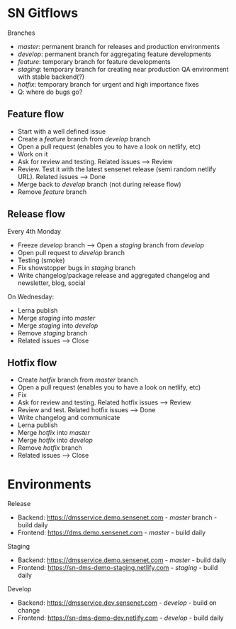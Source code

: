 # SN Gitflows

Branches
* *master*: permanent branch for releases and production environments
* *develop*: permanent branch for aggregating feature developments
* *feature*: temporary branch for feature developments
* *staging*: temporary branch for creating near production QA environment with stable backend(?)
* *hotfix*: temporary branch for urgent and high importance fixes
* Q: where do bugs go?

## Feature flow
* Start with a well defined issue
* Create a *feature* branch from *develop* branch
* Open a pull request (enables you to have a look on netlify, etc)
* Work on it
* Ask for review and testing. Related issues --> Review
* Review. Test it with the latest sensenet release (semi random netlify URL). Related issues --> Done
* Merge back to *develop* branch (not during release flow)
* Remove *feature* branch

## Release flow
Every 4th Monday
* Freeze *develop* branch --> Open a *staging* branch from *develop*
* Open pull request to *develop* branch
* Testing (smoke)
* Fix showstopper bugs in *staging* branch
* Write changelog/package release and aggregated changelog and newsletter, blog, social

On Wednesday:
* Lerna publish
* Merge *staging* into *master*
* Merge *staging* into *develop*
* Remove *staging* branch
* Related issues --> Close

## Hotfix flow
* Create *hotfix* branch from *master* branch
* Open a pull request (enables you to have a look on netlify, etc)
* Fix
* Ask for review and testing. Related hotfix issues --> Review
* Review and test. Related hotfix issues --> Done
* Write changelog and communicate
* Lerna publish
* Merge *hotfix* into *master*
* Merge *hotfix* into *develop*
* Remove *hotfix* branch
* Related issues --> Close

# Environments

Release
* Backend: https://dmsservice.demo.sensenet.com - *master* branch - build daily
* Frontend: https://dms.demo.sensenet.com - *master* - build daily

Staging
* Backend: https://dmsservice.demo.sensenet.com - *master* - build daily
* Frontend: https://sn-dms-demo-staging.netlify.com - *staging* - build daily

Develop
* Backend: https://dmsservice.dev.sensenet.com - *develop* - build on change
* Frontend: https://sn-dms-demo-dev.netlify.com - *develop* - build daily

